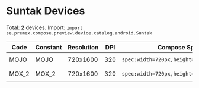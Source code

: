 # Suntak Devices

Total: **2** devices. Import: `import se.premex.compose.preview.device.catalog.android.Suntak`

| Code | Constant | Resolution | DPI | Compose Spec | Preview Usage |
|------|----------|------------|-----|-------------|---------------|
| MOJO | MOJO | 720x1600 | 320 | `spec:width=720px,height=1600px,dpi=320` | `@Preview(device = Suntak.MOJO)` |
| MOX_2 | MOX_2 | 720x1600 | 320 | `spec:width=720px,height=1600px,dpi=320` | `@Preview(device = Suntak.MOX_2)` |

<!-- Generated automatically. Do not edit manually. -->
